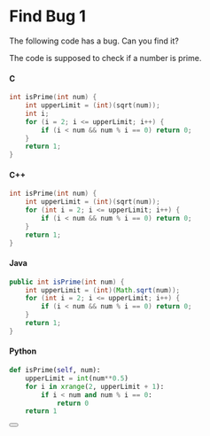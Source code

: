 # Find Bug 1

The following code has a bug. Can you find it?

The code is supposed to check if a number is prime.

#### C

``` c
int isPrime(int num) {
    int upperLimit = (int)(sqrt(num));
    int i;
    for (i = 2; i <= upperLimit; i++) {
	    if (i < num && num % i == 0) return 0;
	}
    return 1;
}
```

#### C++

``` c++
int isPrime(int num) {
	int upperLimit = (int)(sqrt(num));
	for (int i = 2; i <= upperLimit; i++) {
		if (i < num && num % i == 0) return 0;
	}
	return 1;
}
```

#### Java
``` java
public int isPrime(int num) {
	int upperLimit = (int)(Math.sqrt(num));
	for (int i = 2; i <= upperLimit; i++) {
		if (i < num && num % i == 0) return 0;
	}
	return 1;
}
```
#### Python

``` python
def isPrime(self, num):
	upperLimit = int(num**0.5)
	for i in xrange(2, upperLimit + 1):
		if i < num and num % i == 0:
			return 0
	return 1
```

<button class="section" target="solution" show="Show solution" hide="Hide solution"></button>

<!--sec data-title="Solution" data-id="solution" data-show=false ces-->

<!--endsec-->